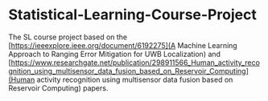 # Statistical-Learning-Course-Project

The SL course project based on the [https://ieeexplore.ieee.org/document/6192275](A Machine Learning Approach to Ranging Error Mitigation for UWB Localization) and [https://www.researchgate.net/publication/298911566_Human_activity_recognition_using_multisensor_data_fusion_based_on_Reservoir_Computing](Human activity recognition using multisensor data fusion based on Reservoir Computing) papers.
